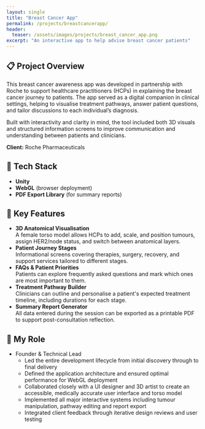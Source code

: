 ```yaml
---
layout: single
title: "Breast Cancer App"
permalink: /projects/breastcancerapp/
header:
  teaser: /assets/images/projects/breast_cancer_app.png
excerpt: "An interactive app to help advise breast cancer patients"
---
```


## 📋 Project Overview

This breast cancer awareness app was developed in partnership with Roche to support healthcare practitioners (HCPs) in explaining the breast cancer journey to patients. The app served as a digital companion in clinical settings, helping to visualise treatment pathways, answer patient questions, and tailor discussions to each individual’s diagnosis.

Built with interactivity and clarity in mind, the tool included both 3D visuals and structured information screens to improve communication and understanding between patients and clinicians.

**Client:** Roche Pharmaceuticals

## 🔧 Tech Stack

- **Unity**  
- **WebGL** (browser deployment)  
- **PDF Export Library** (for summary reports)

## 🔑 Key Features

- **3D Anatomical Visualisation**  
  A female torso model allows HCPs to add, scale, and position tumours, assign HER2/node status, and switch between anatomical layers.  
- **Patient Journey Stages**  
  Informational screens covering therapies, surgery, recovery, and support services tailored to different stages.  
- **FAQs & Patient Priorities**  
  Patients can explore frequently asked questions and mark which ones are most important to them.  
- **Treatment Pathway Builder**  
  Clinicians can outline and personalise a patient's expected treatment timeline, including durations for each stage.  
- **Summary Report Generator**  
  All data entered during the session can be exported as a printable PDF to support post-consultation reflection.

## 👨 My Role

- Founder & Technical Lead
  - Led the entire development lifecycle from initial discovery through to final delivery  
  - Defined the application architecture and ensured optimal performance for WebGL deployment  
  - Collaborated closely with a UI designer and 3D artist to create an accessible, medically accurate user interface and torso model  
  - Implemented all major interactive systems including tumour manipulation, pathway editing and report export  
  - Integrated client feedback through iterative design reviews and user testing

<!---
## 🛠 Technical Deep Dive
> _TBC—consider detailing the torso layering system, tumour state serialization, or summary PDF generation._
 
## 🚀 Lessons Learned & Next Steps
- **Challenges Overcome:** _Supporting high-quality 3D in WebGL, Safari rendering issues, performance on older devices_  
- **Future Enhancements:** _Tablet-native version, multi-language support, in-app analytics for HCP training use_  
--->